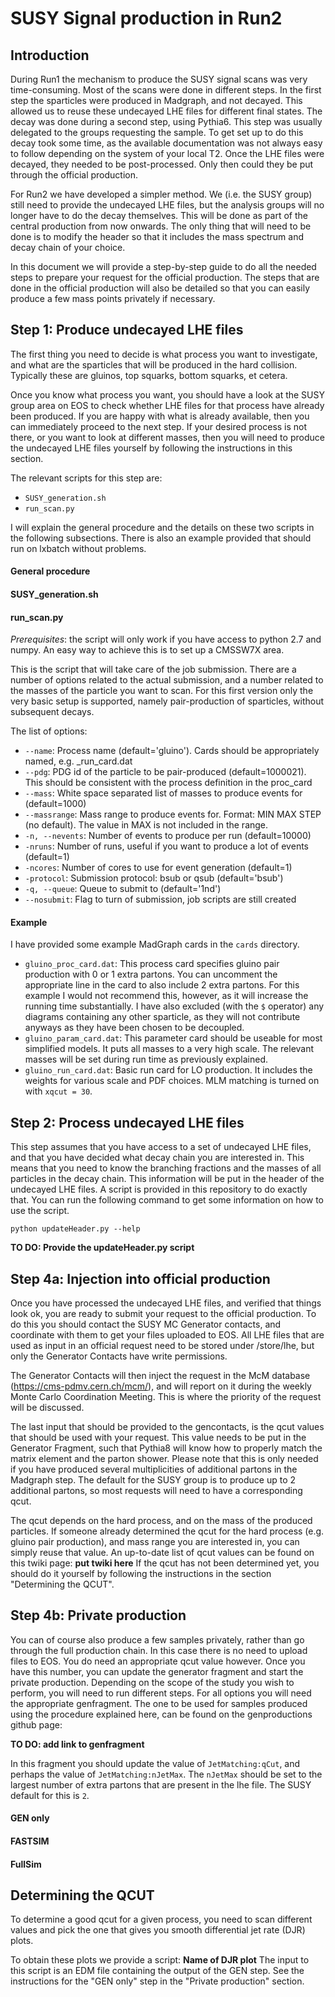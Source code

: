 # SUSY Signal production in Run2


## Introduction

During Run1 the mechanism to produce the SUSY signal scans was very time-consuming. 
Most of the scans were done in different steps. In the first step the sparticles
were produced in Madgraph, and not decayed. This allowed us to reuse these undecayed
LHE files for different final states. The decay was done during a second step, using
 Pythia6. This step was usually delegated to the groups requesting the sample. To 
get set up to do this decay took some time, as the available documentation was not 
always easy to follow depending on the system of your local T2. Once the LHE files 
were decayed, they needed to be post-processed. Only then could they be put through
the official production. 

For Run2 we have developed a simpler method. We (i.e. the SUSY group) still need to
provide the undecayed LHE files, but the analysis groups will no longer have to do 
the decay themselves. This will be done as part of the central production from now
onwards. The only thing that will need to be done is to modify the header so that it
includes the mass spectrum and decay chain of your choice. 

In this document we will provide a step-by-step guide to do all the needed steps to 
prepare your request for the official production. The steps that are done in the 
official production will also be detailed so that you can easily produce a few mass
points privately if necessary. 


## Step 1: Produce undecayed LHE files

The first thing you need to decide is what process you want to investigate, and what
are the sparticles that will be produced in the hard collision. Typically these are
gluinos, top squarks, bottom squarks, et cetera. 

Once you know what process you want, you should have a look at the SUSY group area on 
EOS to check whether LHE files for that process have already been produced. If you
are happy with what is already available, then you can immediately proceed to the 
next step. If your desired process is not there, or you want to look at different
masses, then you will need to produce the undecayed LHE files yourself by following
the instructions in this section. 

The relevant scripts for this step are: 

 -  `SUSY_generation.sh`
 -  `run_scan.py`

I will explain the general procedure and the details on these two scripts in the 
following subsections. There is also an example provided that should run on lxbatch
without problems.  

#### General procedure

#### SUSY_generation.sh

#### run_scan.py

*Prerequisites*: the script will only work if you have access to python 2.7 and numpy. 
An easy way to achieve this is to set up a CMSSW7X area. 

This is the script that will take care of the job submission. 
There are a number of options related to the actual submission, and a number related to
the masses of the particle you want to scan. 
For this first version only the very basic setup is supported, namely pair-production of
sparticles, without subsequent decays. 

The list of options: 

- `--name`: Process name (default='gluino'). Cards should be appropriately named, 
            e.g. <name>_run_card.dat 
- `--pdg`: PDG id of the particle to be pair-produced (default=1000021). 
           This should be consistent with the process definition in the proc_card 
- `--mass`: White space separated list of masses to produce events for (default=1000) 
- `--massrange`: Mass range to produce events for. Format: MIN MAX STEP (no default). 
                 The value in MAX is not included in the range.
- `-n, --nevents`: Number of events to produce per run (default=10000)
- `-nruns`: Number of runs, useful if you want to produce a lot of events (default=1) 
- `-ncores`: Number of cores to use for event generation (default=1)
- `-protocol`: Submission protocol: bsub or qsub (default='bsub')
- `-q, --queue`: Queue to submit to (default='1nd')
- `--nosubmit`: Flag to turn of submission, job scripts are still created 




#### Example

I have provided some example MadGraph cards in the `cards` directory. 

- `gluino_proc_card.dat`: This process card specifies gluino pair production with 
                          0 or 1 extra partons. You can uncomment the appropriate line
                          in the card to also include 2 extra partons. For this example
                          I would not recommend this, however, as it will increase the
                          running time substantially.
                          I have also excluded (with the `$` operator) any diagrams 
			  containing any other sparticle, as they will not contribute
                          anyways as they have been chosen to be decoupled. 
- `gluino_param_card.dat`: This parameter card should be useable for most simplified
  			   models. It puts all masses to a very high scale. The relevant
 			   masses will be set during run time as previously explained.
- `gluino_run_card.dat`: Basic run card for LO production. It includes the weights for 
  			 various scale and PDF choices. MLM matching is turned on with
			 `xqcut = 30`. 


## Step 2: Process undecayed LHE files

This step assumes that you have access to a set of undecayed LHE files, and that you
have decided what decay chain you are interested in. This means that you need to know
the branching fractions and the masses of all particles in the decay chain. This 
information will be put in the header of the undecayed LHE files. A script is provided
in this repository to do exactly that. You can run the following command to get some
information on how to use the script.  
```
python updateHeader.py --help
```

**TO DO: Provide the updateHeader.py script**

## Step 4a: Injection into official production

Once you have processed the undecayed LHE files, and verified that things look ok, you
are ready to submit your request to the official production. To do this you should 
contact the SUSY MC Generator contacts, and coordinate with them to get your files
uploaded to EOS. All LHE files that are used as input in an official request need to 
be stored under /store/lhe, but only the Generator Contacts have write permissions. 

The Generator Contacts will then inject the request in the McM database 
(https://cms-pdmv.cern.ch/mcm/), and will report on it during the weekly Monte Carlo
Coordination Meeting. This is where the priority of the request will be discussed. 

The last input that should be provided to the gencontacts, is the qcut values that 
should be used with your request. This value needs to be put in the Generator Fragment, 
such that Pythia8 will know how to properly match the matrix element and the parton 
shower. Please note that this is only needed if you have produced several multiplicities
of additional partons in the Madgraph step. The default for the SUSY group is to produce
up to 2 additional partons, so most requests will need to have a corresponding qcut. 

The qcut depends on the hard process, and on the mass of the produced particles. If 
someone already determined the qcut for the hard process (e.g. gluino pair production), 
and mass range you are interested in, you can simply reuse that value. 
An up-to-date list of qcut values can be found on this twiki page: **put twiki here**
If the qcut has not been determined yet, you should do it yourself by following the 
instructions in the section "Determining the QCUT". 


## Step 4b: Private production

You can of course also produce a few samples privately, rather than go through the full
production chain. In this case there is no need to upload files to EOS. You do need an
appropriate qcut value however. Once you have this number, you can update the generator
fragment and start the private production. Depending on the scope of the study you wish
to perform, you will need to run different steps. For all options you will need the 
appropriate genfragment. The one to be used for samples produced using the procedure 
explained here, can be found on the genproductions github page: 

**TO DO: add link to genfragment**

In this fragment you should update the value of `JetMatching:qCut`, and perhaps the 
value of `JetMatching:nJetMax`. The `nJetMax` should be set to the largest number of 
extra partons that are present in the lhe file. The SUSY default for this is `2`.  

#### GEN only

#### FASTSIM


#### FullSim



## Determining the QCUT

To determine a good qcut for a given process, you need to scan different values and pick
the one that gives you smooth differential jet rate (DJR) plots. 

To obtain these plots we provide a script: **Name of DJR plot**
The input to this script is an EDM file containing the output of the GEN step. See the 
instructions for the "GEN only" step in the "Private production" section. 